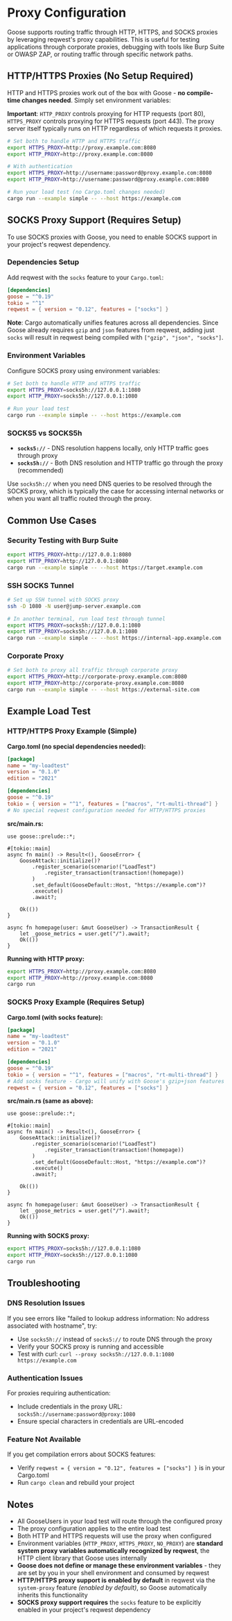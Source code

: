 # Proxy Configuration

Goose supports routing traffic through HTTP, HTTPS, and SOCKS proxies by leveraging reqwest's proxy capabilities. This is useful for testing applications through corporate proxies, debugging with tools like Burp Suite or OWASP ZAP, or routing traffic through specific network paths.

## HTTP/HTTPS Proxies (No Setup Required)

HTTP and HTTPS proxies work out of the box with Goose - **no compile-time changes needed**. Simply set environment variables:

**Important**: `HTTP_PROXY` controls proxying for HTTP requests (port 80), `HTTPS_PROXY` controls proxying for HTTPS requests (port 443). The proxy server itself typically runs on HTTP regardless of which requests it proxies.

```bash
# Set both to handle HTTP and HTTPS traffic
export HTTPS_PROXY=http://proxy.example.com:8080
export HTTP_PROXY=http://proxy.example.com:8080

# With authentication
export HTTPS_PROXY=http://username:password@proxy.example.com:8080
export HTTP_PROXY=http://username:password@proxy.example.com:8080

# Run your load test (no Cargo.toml changes needed)
cargo run --example simple -- --host https://example.com
```

## SOCKS Proxy Support (Requires Setup)

To use SOCKS proxies with Goose, you need to enable SOCKS support in your project's reqwest dependency.

### Dependencies Setup

Add reqwest with the `socks` feature to your `Cargo.toml`:

```toml
[dependencies]
goose = "^0.19"
tokio = "^1"
reqwest = { version = "0.12", features = ["socks"] }
```

**Note**: Cargo automatically unifies features across all dependencies. Since Goose already requires `gzip` and `json` features from reqwest, adding just `socks` will result in reqwest being compiled with `["gzip", "json", "socks"]`.

### Environment Variables

Configure SOCKS proxy using environment variables:

```bash
# Set both to handle HTTP and HTTPS traffic
export HTTPS_PROXY=socks5h://127.0.0.1:1080
export HTTP_PROXY=socks5h://127.0.0.1:1080

# Run your load test
cargo run --example simple -- --host https://example.com
```

### SOCKS5 vs SOCKS5h

- **`socks5://`** - DNS resolution happens locally, only HTTP traffic goes through proxy
- **`socks5h://`** - Both DNS resolution and HTTP traffic go through the proxy (recommended)

Use `socks5h://` when you need DNS queries to be resolved through the SOCKS proxy, which is typically the case for accessing internal networks or when you want all traffic routed through the proxy.

## Common Use Cases

### Security Testing with Burp Suite
```bash
export HTTPS_PROXY=http://127.0.0.1:8080
export HTTP_PROXY=http://127.0.0.1:8080
cargo run --example simple -- --host https://target.example.com
```

### SSH SOCKS Tunnel
```bash
# Set up SSH tunnel with SOCKS proxy
ssh -D 1080 -N user@jump-server.example.com

# In another terminal, run load test through tunnel
export HTTPS_PROXY=socks5h://127.0.0.1:1080
export HTTP_PROXY=socks5h://127.0.0.1:1080
cargo run --example simple -- --host https://internal-app.example.com
```

### Corporate Proxy
```bash
# Set both to proxy all traffic through corporate proxy
export HTTPS_PROXY=http://corporate-proxy.example.com:8080
export HTTP_PROXY=http://corporate-proxy.example.com:8080
cargo run --example simple -- --host https://external-site.com
```

## Example Load Test

### HTTP/HTTPS Proxy Example (Simple)

**Cargo.toml (no special dependencies needed):**
```toml
[package]
name = "my-loadtest"
version = "0.1.0"
edition = "2021"

[dependencies]
goose = "^0.19"
tokio = { version = "^1", features = ["macros", "rt-multi-thread"] }
# No special reqwest configuration needed for HTTP/HTTPS proxies
```

**src/main.rs:**
```rust,ignore
use goose::prelude::*;

#[tokio::main]
async fn main() -> Result<(), GooseError> {
    GooseAttack::initialize()?
        .register_scenario(scenario!("LoadTest")
            .register_transaction(transaction!(homepage))
        )
        .set_default(GooseDefault::Host, "https://example.com")?
        .execute()
        .await?;

    Ok(())
}

async fn homepage(user: &mut GooseUser) -> TransactionResult {
    let _goose_metrics = user.get("/").await?;
    Ok(())
}
```

**Running with HTTP proxy:**
```bash
export HTTPS_PROXY=http://proxy.example.com:8080
export HTTP_PROXY=http://proxy.example.com:8080
cargo run
```

### SOCKS Proxy Example (Requires Setup)

**Cargo.toml (with socks feature):**
```toml
[package]
name = "my-loadtest"
version = "0.1.0"
edition = "2021"

[dependencies]
goose = "^0.19"
tokio = { version = "^1", features = ["macros", "rt-multi-thread"] }
# Add socks feature - Cargo will unify with Goose's gzip+json features
reqwest = { version = "0.12", features = ["socks"] }
```

**src/main.rs (same as above):**
```rust,ignore
use goose::prelude::*;

#[tokio::main]
async fn main() -> Result<(), GooseError> {
    GooseAttack::initialize()?
        .register_scenario(scenario!("LoadTest")
            .register_transaction(transaction!(homepage))
        )
        .set_default(GooseDefault::Host, "https://example.com")?
        .execute()
        .await?;

    Ok(())
}

async fn homepage(user: &mut GooseUser) -> TransactionResult {
    let _goose_metrics = user.get("/").await?;
    Ok(())
}
```

**Running with SOCKS proxy:**
```bash
export HTTPS_PROXY=socks5h://127.0.0.1:1080
export HTTP_PROXY=socks5h://127.0.0.1:1080
cargo run
```

## Troubleshooting

### DNS Resolution Issues
If you see errors like "failed to lookup address information: No address associated with hostname", try:
- Use `socks5h://` instead of `socks5://` to route DNS through the proxy
- Verify your SOCKS proxy is running and accessible
- Test with curl: `curl --proxy socks5h://127.0.0.1:1080 https://example.com`

### Authentication Issues
For proxies requiring authentication:
- Include credentials in the proxy URL: `socks5h://username:password@proxy:1080`
- Ensure special characters in credentials are URL-encoded

### Feature Not Available
If you get compilation errors about SOCKS features:
- Verify `reqwest = { version = "0.12", features = ["socks"] }` is in your Cargo.toml
- Run `cargo clean` and rebuild your project

## Notes

- All GooseUsers in your load test will route through the configured proxy
- The proxy configuration applies to the entire load test
- Both HTTP and HTTPS requests will use the proxy when configured
- Environment variables (`HTTP_PROXY`, `HTTPS_PROXY`, `NO_PROXY`) are **standard system proxy variables automatically recognized by reqwest**, the HTTP client library that Goose uses internally
- **Goose does not define or manage these environment variables** - they are set by you in your shell environment and consumed by reqwest
- **HTTP/HTTPS proxy support is enabled by default** in reqwest via the `system-proxy` feature _(enabled by default)_, so Goose automatically inherits this functionality
- **SOCKS proxy support requires** the `socks` feature to be explicitly enabled in your project's reqwest dependency
